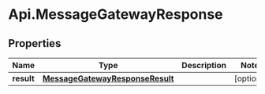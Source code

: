 # Api.MessageGatewayResponse

## Properties

Name | Type | Description | Notes
------------ | ------------- | ------------- | -------------
**result** | [**MessageGatewayResponseResult**](MessageGatewayResponseResult.md) |  | [optional] 


